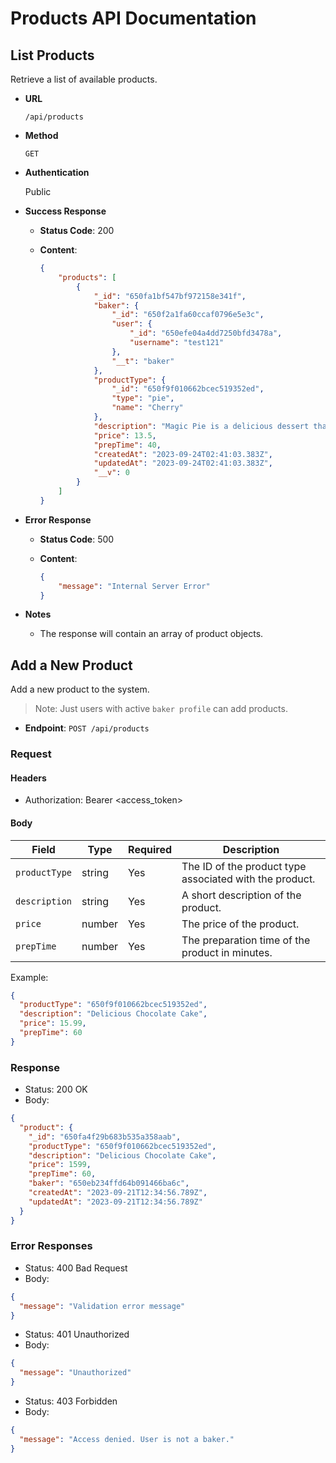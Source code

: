 # Products API Documentation

## List Products

Retrieve a list of available products.

- **URL**

  `/api/products`

- **Method**

  `GET`

- **Authentication**

  Public

- **Success Response**

  - **Status Code**: 200
  - **Content**:

    ```json
    {
        "products": [
            {
                "_id": "650fa1bf547bf972158e341f",
                "baker": {
                    "_id": "650f2a1fa60ccaf0796e5e3c",
                    "user": {
                        "_id": "650efe04a4dd7250bfd3478a",
                        "username": "test121"
                    },
                    "__t": "baker"
                },
                "productType": {
                    "_id": "650f9f010662bcec519352ed",
                    "type": "pie",
                    "name": "Cherry"
                },
                "description": "Magic Pie is a delicious dessert that can transport you to a world of sweet indulgence with just one bite.",
                "price": 13.5,
                "prepTime": 40,
                "createdAt": "2023-09-24T02:41:03.383Z",
                "updatedAt": "2023-09-24T02:41:03.383Z",
                "__v": 0
            }
        ]
    }
    ```

- **Error Response**

  - **Status Code**: 500
  - **Content**:

    ```json
    {
        "message": "Internal Server Error"
    }
    ```

- **Notes**

  - The response will contain an array of product objects.

## Add a New Product

Add a new product to the system.

> Note: Just users with active `baker profile` can add products.

- **Endpoint**: `POST /api/products`

### Request

#### Headers

- Authorization: Bearer <access_token>

#### Body

| Field         | Type   | Required | Description                                             |
| ------------- | ------ | -------- | ------------------------------------------------------- |
| `productType` | string | Yes      | The ID of the product type associated with the product. |
| `description` | string | Yes      | A short description of the product.                     |
| `price`       | number | Yes      | The price of the product.                               |
| `prepTime`    | number | Yes      | The preparation time of the product in minutes.         |

Example:
```json
{
  "productType": "650f9f010662bcec519352ed",
  "description": "Delicious Chocolate Cake",
  "price": 15.99,
  "prepTime": 60
}
```

### Response

- Status: 200 OK
- Body:
```json
{
  "product": {
    "_id": "650fa4f29b683b535a358aab",
    "productType": "650f9f010662bcec519352ed",
    "description": "Delicious Chocolate Cake",
    "price": 1599,
    "prepTime": 60,
    "baker": "650eb234ffd64b091466ba6c",
    "createdAt": "2023-09-21T12:34:56.789Z",
    "updatedAt": "2023-09-21T12:34:56.789Z"
  }
}
```

### Error Responses

- Status: 400 Bad Request
- Body:
```json
{
  "message": "Validation error message"
}
```

- Status: 401 Unauthorized
- Body:
```json
{
  "message": "Unauthorized"
}
```

- Status: 403 Forbidden
- Body:
```json
{
  "message": "Access denied. User is not a baker."
}
```
